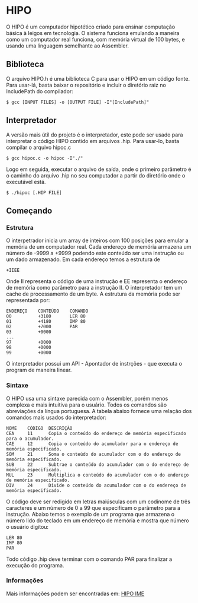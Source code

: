# HIPO

O HIPO é um computador hipotético criado para ensinar computação básica à leigos em tecnologia. O sistema funciona emulando a maneira como um computador real funciona, com memória virtual de 100 bytes, e usando uma linguagem semelhante ao Assembler.

## Biblioteca

O arquivo HIPO.h é uma biblioteca C para usar o HIPO em um código fonte. Para usar-lá, basta baixar o repositório e incluir o diretório raiz no IncludePath do compilador:

```
$ gcc [INPUT FILES] -o [OUTPUT FILE] -I"[IncludePath]"
```

## Interpretador

A versão mais útil do projeto é o interpretador, este pode ser usado para interpretar o código HIPO contido em arquivos .hip. Para usar-lo, basta compilar o arquivo hipoc.c

```
$ gcc hipoc.c -o hipoc -I"./"
```

Logo em seguida, executar o arquivo de saída, onde o primeiro parâmetro é o caminho do arquivo .hip no seu computador a partir do diretório onde o executável está.

```
$ ./hipoc [.HIP FILE]
```

## Começando

### Estrutura

O interpetrador inicia um array de inteiros com 100 posições para emular a memória de um computador real. Cada endereço de memória armazena um número de -9999 a +9999 podendo este conteúdo ser uma instrução ou um dado armazenado. Em cada endereço temos a estrutura de
```
+IIEE
```
Onde II representa o código de uma instrução e EE representa o endereço de memória como parâmetro para a instrução II.
O interpretador tem um cache de processamento de um byte. 
A estrutura da memória pode ser representada por:
```
ENDEREÇO    CONTEÚDO    COMANDO
00          +3180       LER 80
01          +4180       IMP 80
02          +7000       PAR
03          +0000
...
97          +0000
98          +0000
99          +0000
```
O interpretador possui um API - Apontador de instrções - que executa o program de maneira linear.

### Sintaxe

O HIPO usa uma sintaxe parecida com o Assembler, porém menos complexa e mais intuitiva para o usuário. Todos os comandos são abreviações da língua portuguesa.
A tabela abaixo fornece uma relação dos comandos mais usados do interpretador:

```
NOME    CÓDIGO  DESCRIÇÃO
CEA     11      Copia o conteúdo do endereço de memória especificado para o acumulador.
CAE     12      Copia o conteúdo do acumulador para o endereço de memória especificado.
SOM     21      Soma o conteúdo do acumulador com o do endereço de memória especificado.
SUB     22      Subtrae o conteúdo do acumulador com o do endereço de memória especificado.
MUL     23      Multiplica o conteúdo do acumulador com o do endereço de memória especificado.
DIV     24      Divide o conteúdo do acumulador com o do endereço de memória especificado.
```

O código deve ser redigido em letras maiúsculas com um codinome de três caracteres e um número de 0 a 99 que especificam o parâmetro para a instrução. Abaixo temos o exemplo de um programa que armazena o número lido do teclado em um endereço de memória e mostra que número o usuário digitou:

```
LER 80
IMP 80
PAR
```

Todo código .hip deve terminar com o comando PAR para finalizar a execução do programa.

### Informações

Mais informações podem ser encontradas em: <a href="https://www.ime.usp.br/~jstern/software/hipo/Hipo.pdf">HIPO IME</a>